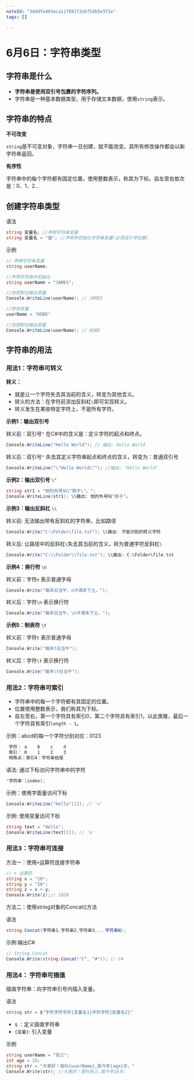 ```yaml
---
noteId: "3dddfe403eca11f081f2eb75db5e372e"
tags: []

---
```


# 6月6日：字符串类型

## 字符串是什么

- **字符串是使用双引号包裹的字符序列。**
- 字符串是一种基本数据类型，用于存储文本数据，使用`string`表示。

## 字符串的特点

**不可改变**

`string`是不可变对象，字符串一旦创建，就不能改变。其所有修改操作都会以新字符串返回。

**有序性**

字符串中的每个字符都有固定位置，使用整数表示，称其为下标。自左至右依次是：0、1、2...

## 创建字符串类型
语法
```c#
string 变量名; //声明字符串变量
string 变量名 = "值"; //声明并初始化字符串变量(必须双引号包裹)
```
示例

```c#
// 声明字符串变量
string userName;

//声明字符串并初始化
string userName = "JAMES";

//向控制台输出变量
Console.WriteLine(userName); // JAMES

//修改变量
userName = "KOBE"

//向控制台输出变量
Console.WriteLine(userName); // KOBE
```

## 字符串的用法

### 用法1：字符串可转义

**转义：**

- 就是让一个字符失去其当前的含义，转变为其他含义。
- 转义的方法：在字符前添加反斜杠`\`即可实现转义。
- 转义发生在某些特定字符上，不是所有字符。
  
**示例1：输出双引号**

转义前：双引号`"` 在C#中的含义是：定义字符的起点和终点。

```csharp
Console.WriteLine("Hello World"); // 输出: Hello World
```

转义后：双引号`"` 失去其定义字符串起点和终点的含义，转变为：普通双引号

```csharp
Console.WriteLine("\"Hello World\""); //输出: "Hello World"
```

**示例2：输出双引号** `\"`
```csharp
string str1 = "他的外号叫\"胖子\"。";
Console.WriteLine(str1); \\输出: 他的外号叫"胖子"。
```

**示例3：输出反斜杠** `\\`

转义前: 无法输出带有反斜杠的字符串，比如路径

```csharp
Console.Write("C:\Folder\file.txt"); \\输出: 不能识别的转义字符
```
转义后: 让路径中的反斜杠`\`失去其当前的含义，转为普通字符反斜杠`\`

```csharp
Console.Write("C:\\Folder\\file.txt"); \\输出: C:\Folder\file.txt
```

**示例4：换行符** `\n`

转义前：字符`n` 表示普通字母
```csharp
Console.Write("锄禾日当午，n汗滴禾下土。");
```
转义后：字符`\n` 表示换行符
```csharp
Console.Write("锄禾日当午，\n汗滴禾下土。");
```

**示例5：制表符** `\t`

转义前：字符`t` 表示普通字母
```csharp
Console.Write("锄禾t日当午");
```
转义后：字符`\t` 表示换行符
```csharp
Console.Write("锄禾\t日当午");
```
### 用法2：字符串可索引

- 字符串中的每一个字符都有其固定的位置。
- 位置使用整数表示，我们称其为下标。
- 自左至右，第一个字符具有索引0，第二个字符具有索引1，以此类推，最后一个字符具有索引`length - 1`。

示例：abcd的每一个字符分别对应：0123

```bash
 字符： a    b    c    d
 索引： 0    1    2    3
 特殊点：索引4：字符串结尾
```

语法: 通过下标访问字符串中的字符

```csharp
'字符串'[index];
```

示例：使用字面量访问下标

```csharp
Console.WriteLine("Hello"[1]); // 'e'
```
示例: 使用变量访问下标
```csharp
string text = "Hello";
Console.WriteLine(text[1]); // 'e'
```

### 用法3：字符串可连接
方法一：使用`+`运算符连接字符串
```csharp
// + 运算符
string x = "10";
string y = "20";
string z = x + y;
Console.Write(z);// 1020
```
方法二：使用string对象的Concat()方法

语法

```c#
string.Concat(字符串1,字符串2,字符串3,...字符串N);
```
示例:输出C#

```csharp
// String.Concat
Console.Write(string.Concat("C", "#")); // C#
```

### 用法4： 字符串可插值

插值字符串：向字符串引号内插入变量。

语法

```csharp
string str = $"字符字符字符{变量名1}字符字符{变量名2}"
```

- `$` ：定义插值字符串
- `{变量}`: 引入变量

示例

```csharp
string userName = "张三";
int age = 18;
string str = "大家好！我叫{userName},我今年{age}岁。"
Console.Write(str); //大家好！我叫张三,我今年18岁。
```





